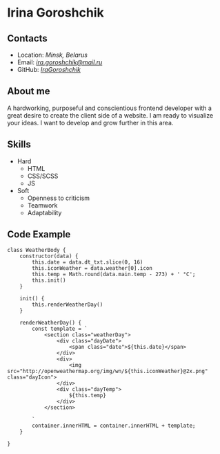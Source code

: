# Irina Goroshchik
## Contacts
* Location: *Minsk, Belarus*
* Email: *ira.goroshchik@mail.ru*
* GitHub: *[IraGoroshchik](https://github.com/IraGoroshchik)*
## About me
A hardworking, purposeful and conscientious frontend developer with a great desire to create the client side of a website. I am ready to visualize your ideas.  I want to develop and grow further in this area.
## Skills
* Hard
    * HTML
    * CSS/SCSS
    * JS
* Soft
    * Openness to criticism
    * Teamwork
    * Adaptability
## Code Example
```
class WeatherBody {
    constructor(data) {
        this.date = data.dt_txt.slice(0, 16)
        this.iconWeather = data.weather[0].icon
        this.temp = Math.round(data.main.temp - 273) + ' °C';
        this.init()
    }

    init() {
        this.renderWeatherDay()
    }

    renderWeatherDay() {
        const template = `
            <section class="weatherDay">
                <div class="dayDate">
                    <span class="date">${this.date}</span>
                </div>
                <div>
                    <img src="http://openweathermap.org/img/wn/${this.iconWeather}@2x.png" class="dayIcon">
                </div>
                <div class="dayTemp">
                    ${this.temp}
                </div>
            </section>

        `
        container.innerHTML = container.innerHTML + template;
    }

}
```
